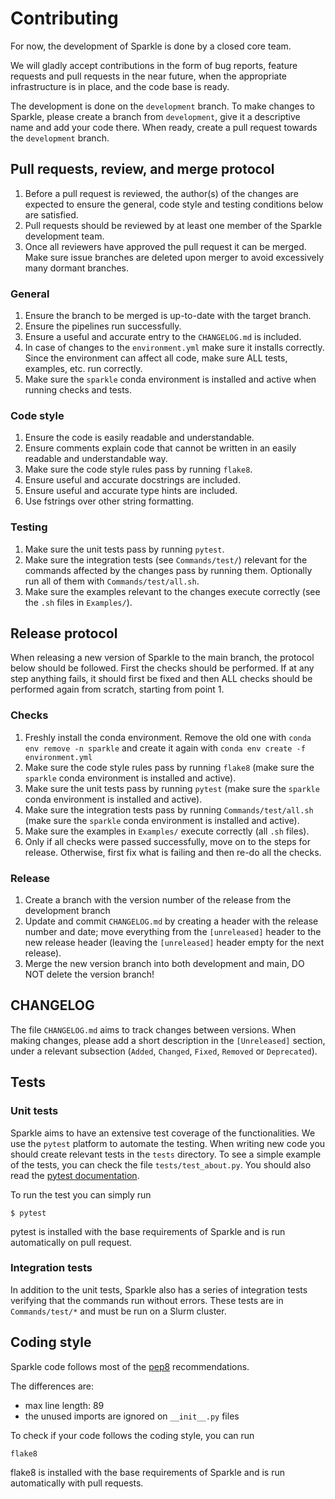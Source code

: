 # Contributing

For now, the development of Sparkle is done by a closed core team.

We will gladly accept contributions in the form of bug reports, feature requests and pull requests in the near future, when the appropriate infrastructure is in place, and the code base is ready.

The development is done on the `development` branch. 
To make changes to Sparkle, please create a branch from `development`, give it a descriptive name and add your code there.
When ready, create a pull request towards the `development` branch.

## Pull requests, review, and merge protocol
1. Before a pull request is reviewed, the author(s) of the changes are expected to ensure the general, code style and testing conditions below are satisfied.
2. Pull requests should be reviewed by at least one member of the Sparkle development team.
3. Once all reviewers have approved the pull request it can be merged. Make sure issue branches are deleted upon merger to avoid excessively many dormant branches.

### General
1. Ensure the branch to be merged is up-to-date with the target branch.
2. Ensure the pipelines run successfully.
3. Ensure a useful and accurate entry to the `CHANGELOG.md` is included.
4. In case of changes to the `environment.yml` make sure it installs correctly. Since the environment can affect all code, make sure ALL tests, examples, etc. run correctly.
5. Make sure the `sparkle` conda environment is installed and active when running checks and tests.

### Code style
1. Ensure the code is easily readable and understandable.
2. Ensure comments explain code that cannot be written in an easily readable and understandable way.
3. Make sure the code style rules pass by running `flake8`.
4. Ensure useful and accurate docstrings are included.
5. Ensure useful and accurate type hints are included.
6. Use fstrings over other string formatting.

### Testing
1. Make sure the unit tests pass by running `pytest`.
2. Make sure the integration tests (see `Commands/test/`) relevant for the commands affected by the changes pass by running them. Optionally run all of them with `Commands/test/all.sh`.
3. Make sure the examples relevant to the changes execute correctly (see the `.sh` files in `Examples/`).

## Release protocol
When releasing a new version of Sparkle to the main branch, the protocol below should be followed. First the checks should be performed. If at any step anything fails, it should first be fixed and then ALL checks should be performed again from scratch, starting from point 1.

### Checks
1. Freshly install the conda environment. Remove the old one with `conda env remove -n sparkle` and create it again with `conda env create -f environment.yml`
2. Make sure the code style rules pass by running `flake8` (make sure the `sparkle` conda environment is installed and active).
3. Make sure the unit tests pass by running `pytest` (make sure the `sparkle` conda environment is installed and active).
4. Make sure the integration tests pass by running `Commands/test/all.sh` (make sure the `sparkle` conda environment is installed and active).
5. Make sure the examples in `Examples/` execute correctly (all `.sh` files).
6. Only if all checks were passed successfully, move on to the steps for release. Otherwise, first fix what is failing and then re-do all the checks.

### Release
1. Create a branch with the version number of the release from the development branch
2. Update and commit `CHANGELOG.md` by creating a header with the release number and date; move everything from the `[unreleased]` header to the new release header (leaving the `[unreleased]` header empty for the next release).
3. Merge the new version branch into both development and main, DO NOT delete the version branch!

## CHANGELOG

The file `CHANGELOG.md` aims to track changes between versions. 
When making changes, please add a short description in the `[Unreleased]` section, under a relevant subsection (`Added`, `Changed`, `Fixed`, `Removed` or `Deprecated`).

## Tests

### Unit tests

Sparkle aims to have an extensive test coverage of the functionalities. 
We use the `pytest` platform to automate the testing. 
When writing new code you should create relevant tests in the `tests` directory. 
To see a simple example of the tests, you can check the file `tests/test_about.py`.
You should also read the [pytest documentation](https://docs.pytest.org).

To run the test you can simply run 
```
$ pytest
```
pytest is installed with the base requirements of Sparkle and is run automatically on pull request. 

### Integration tests

In addition to the unit tests, Sparkle also has a series of integration tests verifying that the commands run without errors.
These tests are in `Commands/test/*` and must be run on a Slurm cluster.


## Coding style

Sparkle code follows most of the [pep8](https://pep8.org/) recommendations. 

The differences are:
 * max line length: 89
 * the unused imports are ignored on `__init__.py` files 

To check if your code follows the coding style, you can run
```
flake8
```
flake8 is installed with the base requirements of Sparkle and is run automatically with pull requests. 


